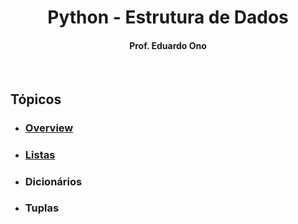 
<h1 align="center">
Python - Estrutura de Dados
</h1>

<h4 align="center">Prof. Eduardo Ono</h4>

<br>

## Tópicos

* ### [Overview](./00-overview.md)

* ### [Listas](./listas.ipynb)

* ### Dicionários

* ### Tuplas

<br>

